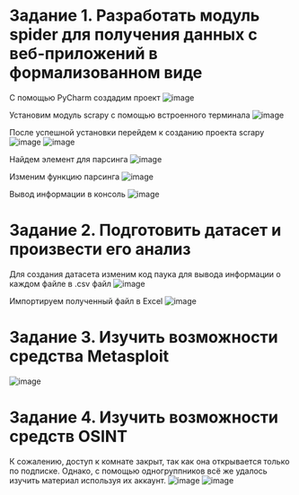 # Задание 1. Разработать модуль spider для получения данных с веб-приложений в формализованном виде

С помощью PyCharm создадим проект
![image](https://github.com/slavastrybak/TMOvKB/assets/70744558/307309f2-7b0e-4ee7-9c94-986e1cd8713c)

Установим модуль scrapy с помощью встроенного терминала
![image](https://github.com/slavastrybak/TMOvKB/assets/70744558/bf91b8bc-1012-48b4-9c6a-385e27df0b53)

После успешной установки перейдем к созданию проекта scrapy
![image](https://github.com/slavastrybak/TMOvKB/assets/70744558/e32c0f2e-7a61-4e50-9369-b024db1eadef)
![image](https://github.com/slavastrybak/TMOvKB/assets/70744558/64924ddf-9ce4-4db8-916c-0b371904374d)

Найдем элемент для парсинга
![image](https://github.com/slavastrybak/TMOvKB/assets/70744558/289e055d-29c3-4ac7-8829-a6231582807b)

Изменим функцию парсинга
![image](https://github.com/slavastrybak/TMOvKB/assets/70744558/5b2ce96b-8a18-4734-a2ce-f7bd6e1a8c2f)

Вывод информации в консоль 
![image](https://github.com/slavastrybak/TMOvKB/assets/70744558/189e54df-914d-4cf9-8e56-f1ce68eca6d0)

# Задание 2. Подготовить датасет и произвести его анализ

Для создания датасета изменим код паука для вывода информации о каждом файле в .csv файл
![image](https://github.com/slavastrybak/TMOvKB/assets/70744558/160f6659-2ed0-47fd-a71e-3a001987f306)

Импортируем полученный файл в Excel
![image](https://github.com/slavastrybak/TMOvKB/assets/70744558/0f61ef98-26d9-4851-81b1-6c534c778c00)

# Задание 3. Изучить возможности средства Metasploit
![image](https://github.com/slavastrybak/TMOvKB/assets/70744558/36b501a8-fb69-420b-9742-144f1f910539)

# Задание 4. Изучить возможности средств OSINT
К сожалению, доступ к комнате закрыт, так как она открывается только по подписке. Однако, с помощью одногруппников всё же удалось изучить материал используя их аккаунт.
![image](https://github.com/slavastrybak/TMOvKB/assets/70744558/d8c39065-bfc7-4068-9b3d-df3beeb715b1)
![image](https://github.com/slavastrybak/TMOvKB/assets/70744558/cfdec7de-6b64-4a03-bdd7-b966cd292cfd)

